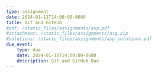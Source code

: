 ```yaml
---
type: assignment
date: 2024-01-11T14:00:00-0600
title: Git and GitHub
#pdf: /static_files/assignments/asg.pdf
#attachment: /static_files/assignments/asg.zip
#solutions: /static_files/assignments/asg_solutions.pdf
due_event: 
    type: due
    date: 2024-01-16T14:00:00-0600
    description: Git and GitHub Due
---
```

<!-- This is a sample assignment. -->
